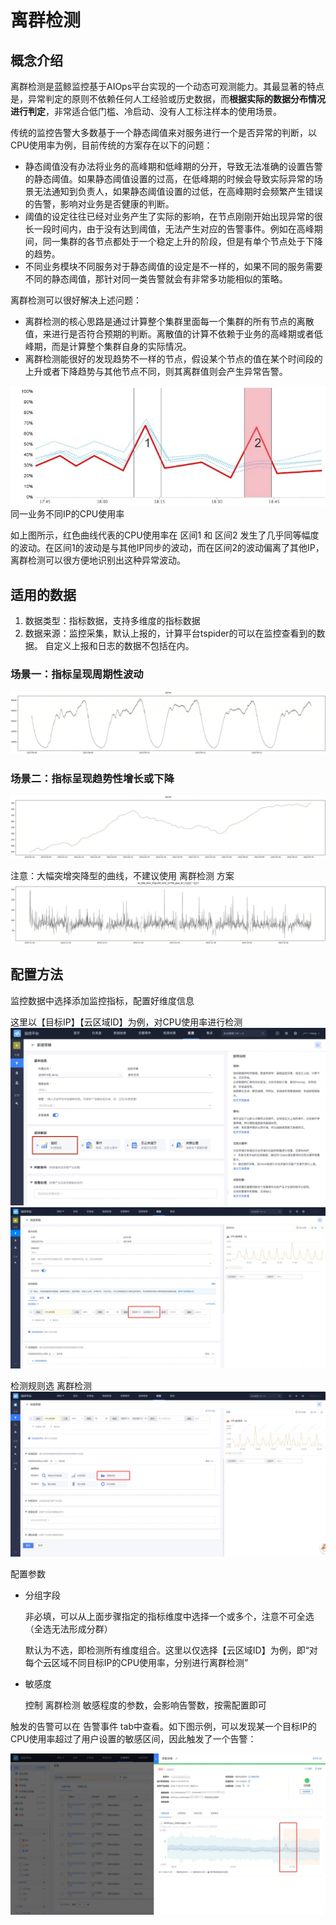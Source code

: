 # 离群检测

## 概念介绍

离群检测是蓝鲸监控基于AIOps平台实现的一个动态可观测能力。其最显著的特点是，异常判定的原则不依赖任何人工经验或历史数据，而**根据实际的数据分布情况进行判定**，非常适合低门槛、冷启动、没有人工标注样本的使用场景。

传统的监控告警大多数基于一个静态阈值来对服务进行一个是否异常的判断，以CPU使用率为例，目前传统的方案存在以下的问题：

- 静态阈值没有办法将业务的高峰期和低峰期的分开，导致无法准确的设置告警的静态阈值。如果静态阈值设置的过高，在低峰期的时候会导致实际异常的场景无法通知到负责人，如果静态阈值设置的过低，在高峰期时会频繁产生错误的告警，影响对业务是否健康的判断。
- 阈值的设定往往已经对业务产生了实际的影响，在节点刚刚开始出现异常的很长一段时间内，由于没有达到阈值，无法产生对应的告警事件。例如在高峰期间，同一集群的各节点都处于一个稳定上升的阶段，但是有单个节点处于下降的趋势。
- 不同业务模块不同服务对于静态阈值的设定是不一样的，如果不同的服务需要不同的静态阈值，那针对同一类告警就会有非常多功能相似的策略。

离群检测可以很好解决上述问题：

- 离群检测的核心思路是通过计算整个集群里面每一个集群的所有节点的离散值，来进行是否符合预期的判断。离散值的计算不依赖于业务的高峰期或者低峰期，而是计算整个集群自身的实际情况。
- 离群检测能很好的发现趋势不一样的节点，假设某个节点的值在某个时间段的上升或者下降趋势与其他节点不同，则其离群值则会产生异常告警。

![同一业务不同IP的CPU使用率](media/16925965696702.jpg)
    同一业务不同IP的CPU使用率

如上图所示，红色曲线代表的CPU使用率在 区间1 和 区间2 发生了几乎同等幅度的波动。在区间1的波动是与其他IP同步的波动，而在区间2的波动偏离了其他IP，离群检测可以很方便地识别出这种异常波动。

## 适用的数据

1. 数据类型：指标数据，支持多维度的指标数据
2. 数据来源：监控采集，默认上报的，计算平台tspider的可以在监控查看到的数据。 自定义上报和日志的数据不包括在内。

### 场景一：指标呈现周期性波动

![](media/16921704025999.jpg)


### 场景二：指标呈现趋势性增长或下降

![](media/16921704087843.jpg)


注意：大幅突增突降型的曲线，不建议使用 离群检测 方案
![](media/16921704244180.jpg)


## 配置方法

监控数据中选择添加监控指标，配置好维度信息

这里以【目标IP】【云区域ID】为例，对CPU使用率进行检测
![](media/16921704405960.jpg)
![](media/16921704488734.jpg)


检测规则选 离群检测
![](media/16921704646454.jpg)


配置参数

- 分组字段
    
    非必填，可以从上面步骤指定的指标维度中选择一个或多个，注意不可全选（全选无法形成分群）

    默认为不选，即检测所有维度组合。这里以仅选择【云区域ID】为例，即“对每个云区域不同目标IP的CPU使用率，分别进行离群检测”

- 敏感度

    控制 离群检测 敏感程度的参数，会影响告警数，按需配置即可

触发的告警可以在 告警事件 tab中查看。如下图示例，可以发现某一个目标IP的CPU使用率超过了用户设置的敏感区间，因此触发了一个告警：

![](media/16921705162337.jpg)




